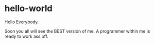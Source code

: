 # hello-world

Hello Everybody.

Soon you all will see the BEST version of me.
A programmer within me is ready to work ass off.
